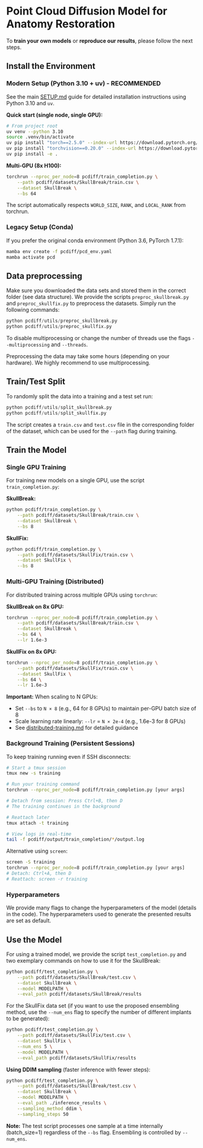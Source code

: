 # Point Cloud Diffusion Model for Anatomy Restoration
To **train your own models** or **reproduce our results**, please follow the next steps.

## Install the Environment

### Modern Setup (Python 3.10 + uv) - RECOMMENDED
See the main [SETUP.md](../SETUP.md) guide for detailed installation instructions using Python 3.10 and `uv`.

**Quick start (single node, single GPU):**
```sh
# From project root
uv venv --python 3.10
source .venv/bin/activate
uv pip install "torch==2.5.0" --index-url https://download.pytorch.org/whl/cu124
uv pip install "torchvision==0.20.0" --index-url https://download.pytorch.org/whl/cu124
uv pip install -e .
```

**Multi-GPU (8x H100):**
```sh
torchrun --nproc_per_node=8 pcdiff/train_completion.py \
    --path pcdiff/datasets/SkullBreak/train.csv \
    --dataset SkullBreak \
    --bs 64
```
The script automatically respects `WORLD_SIZE`, `RANK`, and `LOCAL_RANK` from torchrun.

### Legacy Setup (Conda)
If you prefer the original conda environment (Python 3.6, PyTorch 1.7.1):
```sh
mamba env create -f pcdiff/pcd_env.yaml
mamba activate pcd
```
## Data preprocessing
Make sure you downloaded the data sets and stored them in the correct folder (see data structure).
We provide the scripts `preproc_skullbreak.py` and `preproc_skullfix.py` to preprocess the datasets.
Simply run the following commands:

```python
python pcdiff/utils/preproc_skullbreak.py
python pcdiff/utils/preproc_skullfix.py
```
To disable multiprocessing or change the number of threads use the flags `--multiprocessing` and `--threads`. 

Preprocessing the data may take some hours (depending on your hardware). We highly recommend to use multiprocessing.

## Train/Test Split
To randomly split the data into a training and a test set run:
```python
python pcdiff/utils/split_skullbreak.py
python pcdiff/utils/split_skullfix.py
```
The script creates a `train.csv` and `test.csv` file in the corresponding folder of the dataset, which can be used for the `--path` flag during training.
## Train the Model

### Single GPU Training
For training new models on a single GPU, use the script `train_completion.py`:

**SkullBreak:**
```bash
python pcdiff/train_completion.py \
    --path pcdiff/datasets/SkullBreak/train.csv \
    --dataset SkullBreak \
    --bs 8
```

**SkullFix:**
```bash
python pcdiff/train_completion.py \
    --path pcdiff/datasets/SkullFix/train.csv \
    --dataset SkullFix \
    --bs 8
```

### Multi-GPU Training (Distributed)

For distributed training across multiple GPUs using `torchrun`:

**SkullBreak on 8x GPU:**
```bash
torchrun --nproc_per_node=8 pcdiff/train_completion.py \
    --path pcdiff/datasets/SkullBreak/train.csv \
    --dataset SkullBreak \
    --bs 64 \
    --lr 1.6e-3
```

**SkullFix on 8x GPU:**
```bash
torchrun --nproc_per_node=8 pcdiff/train_completion.py \
    --path pcdiff/datasets/SkullFix/train.csv \
    --dataset SkullFix \
    --bs 64 \
    --lr 1.6e-3
```

**Important:** When scaling to N GPUs:
- Set `--bs` to `N × 8` (e.g., 64 for 8 GPUs) to maintain per-GPU batch size of 8
- Scale learning rate linearly: `--lr` = `N × 2e-4` (e.g., 1.6e-3 for 8 GPUs)
- See [distributed-training.md](./distributed-training.md) for detailed guidance

### Background Training (Persistent Sessions)

To keep training running even if SSH disconnects:

```bash
# Start a tmux session
tmux new -s training

# Run your training command
torchrun --nproc_per_node=8 pcdiff/train_completion.py [your args]

# Detach from session: Press Ctrl+B, then D
# The training continues in the background

# Reattach later
tmux attach -t training

# View logs in real-time
tail -f pcdiff/output/train_completion/*/output.log
```

Alternative using `screen`:
```bash
screen -S training
torchrun --nproc_per_node=8 pcdiff/train_completion.py [your args]
# Detach: Ctrl+A, then D
# Reattach: screen -r training
```

### Hyperparameters
We provide many flags to change the hyperparameters of the model (details in the code). The hyperparameters used to generate the presented results are set as default.

## Use the Model
For using a trained model, we provide the script `test_completion.py` and two exemplary commands on how to use it for the SkullBreak:
```bash
python pcdiff/test_completion.py \
    --path pcdiff/datasets/SkullBreak/test.csv \
    --dataset SkullBreak \
    --model MODELPATH \
    --eval_path pcdiff/datasets/SkullBreak/results
```

For the SkullFix data set (if you want to use the proposed ensembling method, use the `--num_ens` flag to specify the number of different implants to be generated):
```bash
python pcdiff/test_completion.py \
    --path pcdiff/datasets/SkullFix/test.csv \
    --dataset SkullFix \
    --num_ens 5 \
    --model MODELPATH \
    --eval_path pcdiff/datasets/SkullFix/results
```

**Using DDIM sampling** (faster inference with fewer steps):
```bash
python pcdiff/test_completion.py \
    --path pcdiff/datasets/SkullBreak/test.csv \
    --dataset SkullBreak \
    --model MODELPATH \
    --eval_path ./inference_results \
    --sampling_method ddim \
    --sampling_steps 50
```

**Note:** The test script processes one sample at a time internally (batch_size=1) regardless of the `--bs` flag. Ensembling is controlled by `--num_ens`.
